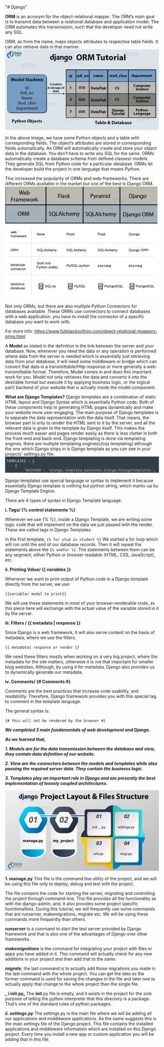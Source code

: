 "# Django" 

**ORM** is an acronym for the object-relational mapper. The ORM’s main goal is to transmit data between a relational database and application model. The ORM automates this transmission, such that the developer need not write any SQL.

ORM, as from the name, maps objects attributes to respective table fields. It can also retrieve data in that manner.
![img.png](img.png)


In the above image, we have some Python objects and a table with corresponding fields. The object’s attributes are stored in corresponding fields automatically. An ORM will automatically create and store your object data in the database. You don’t have to write any SQL for the same.
ORMs automatically create a database schema from defined classes/ models. They generate SQL from Python code for a particular database. ORMs let the developer build the project in one language that means Python.


This increased the popularity of ORMs and web-frameworks. There are different ORMs available in the market but one of the best is Django ORM.
![img_1.png](img_1.png)
![img_2.png](img_2.png)

Not only ORMs, but there are also multiple Python Connectors for databases available. These ORMs use connectors to connect databases with a web application. you have to install the connector of a specific database you want to work with.

For more info: https://www.fullstackpython.com/object-relational-mappers-orms.html


A **Model** as stated in the definition is the link between the server and your database. Now, whenever you need the data or any operation is performed where data from the server is needed which is essentially just retrieving data from your database, it will need some middleware or bridge which can convert that data in a transmittable/Http response or more generally a web-transmittable format. 
Therefore, Model comes in and does this important work for you. Model not only retrieves the data and converts it into the desirable format but execute it by applying business logic, or the logical part/ backend of your website that is actually inside the model component.

**What are Django Templates?**
Django templates are a combination of static HTML layout and Django Syntax which is essentially Python code. Both of these components help in generating HTML pages dynamically and make your website more user-engaging.
The main purpose of Django templates is to separate the data representation with the data itself. That means, the browser part is only to render the HTML sent to it by the server, and all the relevant data is given to the template by Django itself. This makes the process much easier and pages render easily as there is less clutter in both the front-end and back-end.
Django templating is done via templating engines, there are multiple templating engines(Jinja templating) although the one which Django ships in is Django template as you can see in your projects’ settings.py file.
![img_3.png](img_3.png)

Django templates use special language or syntax to implement it because essentially Django template is nothing but python string, which marks-up by Django Template Engine.

There are 4 types of syntax in Django Template language:

**i. Tags/ {% control statements %}**

Whenever we use {% %}, inside a Django Template, we are writing some logic code that will implement on the data we just passed with the render.
These are called tags in Django Templates.

In the first template,
`{% for stud in student %}`
We started a for loop which will run until the end of our database records. Then it will repeat the statements above the `{% endfor %}`. The statements between them can be any segment, either Python or browser readable (HTML, CSS, JavaScript), etc.


**ii. Printing Value/ {{ variables }}**

Whenever we want to print output of Python code in a Django template directly from the server, we use:

`{{variable/ model to print}}`

We will use these statements in most of your browser-renderable code, as this piece here will exchange with the actual value of the variable stored in it by the server.


**iii. Filters / {{ metadata | response }}**

Since Django is a web framework, it will also serve content on the basis of metadata, where we use the filters.

`{{ metadata| response or render }}`

We need these filters mostly when working on a very big project, where the metadata for the site matters, otherwise it is not that important for smaller blog websites.
Although, by using it for metadata, Django also provides us to dynamically generate our metadata.


**iv. Comments/ {# Comments #}**

Comments are the best practices that increase code usability, and readability. Therefore, Django framework provides you with this special tag to comment in the template language.

The general syntax is:

`{# this will not be rendered by the browser #}`


**_We completed 3 main fundamentals of web development and Django._**

_**As we learned that,**_

_**1. Models are for the data transmission between the database and view, they contain data definition of our website.**_

**_2. View are the connectors between the models and templates while also passing the required server data. They contain the business logic._**

_**3. Templates play an important role in Django and are presently the best implementation of loosely coupled architectures.**_

![img_4.png](img_4.png)

**1. manage.py**
This file is the command line utility of the project, and we will be using this file only to deploy, debug and test with the project.

The file contains the code for starting the server, migrating and controlling the project through command-line.
This file provides all the functionality as with the django-admin, and, it also provides some project specific functionalities. During this tutorial, we will frequently use some commands that are runserver, makemigrations, migrate etc. We will be using these commands more frequently than others.

**_runserver_** is a command to start the test server provided by Django framework and that is also one of the advantages of Django over other frameworks.

**_makemigrations_** is the command for integrating your project with files or apps you have added in it. This command will actually check for any new additions in your project and then add that to the same.

_**migrate**_, the last command is to actually add those migrations you made in the last command with the whole project. You can get the idea as the former command is used for saving the changes in the file and later one to actually apply that change to the whole project then the single file.

**_ i __init__.py_**
The __init__.py file is empty, and it exists in the project for the sole purpose of telling the python interpreter that this directory is a package. That’s one of the standard rules of python packages.

**_ii. settings.py_**
The settings.py is the main file where we will be adding all our applications and middleware applications. As the name suggests this is the main settings file of the Django project. This file contains the installed applications and middleware information which are installed on this Django project.
Every time you install a new app or custom application you will be adding that in this file.